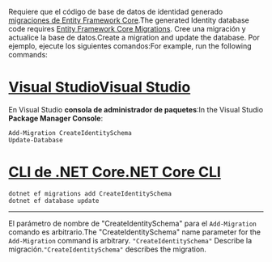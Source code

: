 <span data-ttu-id="30742-101">Requiere que el código de base de datos de identidad generado [migraciones de Entity Framework Core](/ef/core/managing-schemas/migrations/).</span><span class="sxs-lookup"><span data-stu-id="30742-101">The generated Identity database code requires [Entity Framework Core Migrations](/ef/core/managing-schemas/migrations/).</span></span> <span data-ttu-id="30742-102">Cree una migración y actualice la base de datos.</span><span class="sxs-lookup"><span data-stu-id="30742-102">Create a migration and update the database.</span></span> <span data-ttu-id="30742-103">Por ejemplo, ejecute los siguientes comandos:</span><span class="sxs-lookup"><span data-stu-id="30742-103">For example, run the following commands:</span></span>

# <a name="visual-studiotabvisual-studio"></a>[<span data-ttu-id="30742-104">Visual Studio</span><span class="sxs-lookup"><span data-stu-id="30742-104">Visual Studio</span></span>](#tab/visual-studio)

<span data-ttu-id="30742-105">En Visual Studio **consola de administrador de paquetes**:</span><span class="sxs-lookup"><span data-stu-id="30742-105">In the Visual Studio **Package Manager Console**:</span></span>

```PMC
Add-Migration CreateIdentitySchema
Update-Database
```

# <a name="net-core-clitabnetcore-cli"></a>[<span data-ttu-id="30742-106">CLI de .NET Core</span><span class="sxs-lookup"><span data-stu-id="30742-106">.NET Core CLI</span></span>](#tab/netcore-cli)

```cli
dotnet ef migrations add CreateIdentitySchema
dotnet ef database update
```

------

<span data-ttu-id="30742-107">El parámetro de nombre de "CreateIdentitySchema" para el `Add-Migration` comando es arbitrario.</span><span class="sxs-lookup"><span data-stu-id="30742-107">The "CreateIdentitySchema" name parameter for the `Add-Migration` command is arbitrary.</span></span> <span data-ttu-id="30742-108">`"CreateIdentitySchema"` Describe la migración.</span><span class="sxs-lookup"><span data-stu-id="30742-108">`"CreateIdentitySchema"` describes the migration.</span></span>